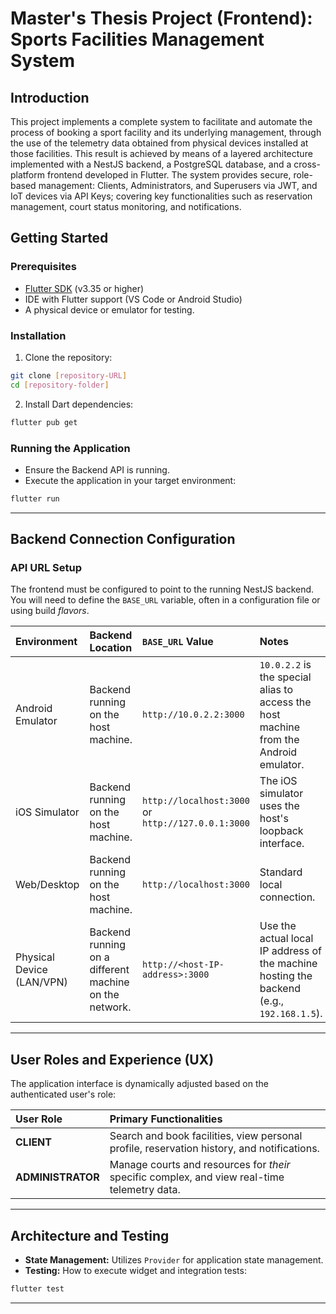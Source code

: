 # Master's Thesis Project (Frontend): Sports Facilities Management System

## Introduction

This project implements a complete system to facilitate and automate the process of booking a sport facility and its underlying management, through the use of the telemetry data obtained from physical devices installed at those facilities. This result is achieved by means of a layered architecture implemented with a NestJS backend, a PostgreSQL database, and a cross-platform frontend developed in Flutter. The system provides secure, role-based management: Clients, Administrators, and Superusers via JWT, and IoT devices via API Keys; covering key functionalities such as reservation management, court status monitoring, and notifications.

## Getting Started

### Prerequisites
- [Flutter SDK](https://docs.flutter.dev/get-started/install) (v3.35 or higher)
- IDE with Flutter support (VS Code or Android Studio)
- A physical device or emulator for testing.

### Installation
1.  Clone the repository:
```bash
git clone [repository-URL]
cd [repository-folder]
```
2.  Install Dart dependencies:
```bash
flutter pub get
```

### Running the Application
- Ensure the Backend API is running.
- Execute the application in your target environment:
```bash
flutter run
```

---

## Backend Connection Configuration

### API URL Setup
The frontend must be configured to point to the running NestJS backend. You will need to define the `BASE_URL` variable, often in a configuration file or using build *flavors*.

| Environment | Backend Location | `BASE_URL` Value | Notes |
| :--- | :--- | :--- | :--- |
| Android Emulator | Backend running on the host machine. | `http://10.0.2.2:3000` | `10.0.2.2` is the special alias to access the host machine from the Android emulator. |
| iOS Simulator | Backend running on the host machine. | `http://localhost:3000` or `http://127.0.0.1:3000` | The iOS simulator uses the host's loopback interface. |
| Web/Desktop | Backend running on the host machine. | `http://localhost:3000` | Standard local connection. |
| Physical Device (LAN/VPN) | Backend running on a different machine on the network. | `http://<host-IP-address>:3000` | Use the actual local IP address of the machine hosting the backend (e.g., `192.168.1.5`). |

---

## User Roles and Experience (UX)

The application interface is dynamically adjusted based on the authenticated user's role:

| User Role | Primary Functionalities |
| :--- | :--- |
| **CLIENT** | Search and book facilities, view personal profile, reservation history, and notifications. |
| **ADMINISTRATOR** | Manage courts and resources for *their* specific complex, and view real-time telemetry data. |

---

## Architecture and Testing

* **State Management:** Utilizes `Provider` for application state management.
* **Testing:** How to execute widget and integration tests:
```bash
flutter test
```

---
